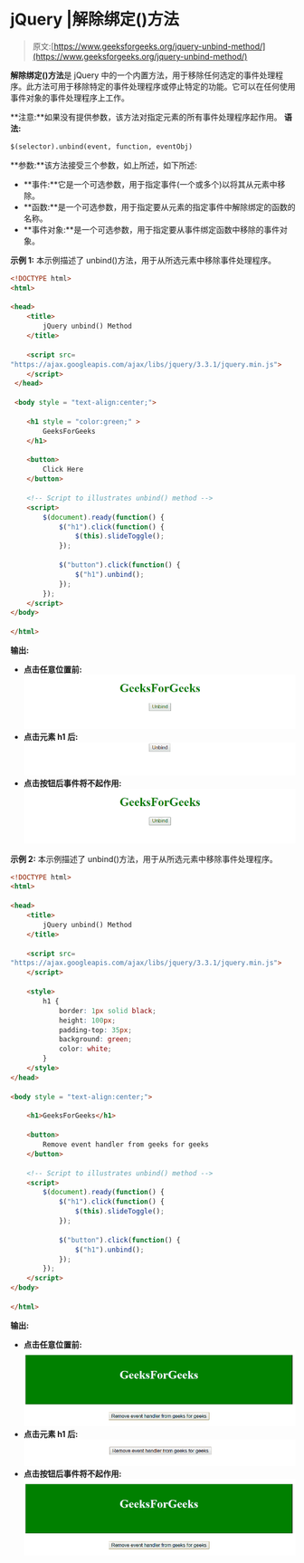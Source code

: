 # jQuery |解除绑定()方法

> 原文:[https://www.geeksforgeeks.org/jquery-unbind-method/](https://www.geeksforgeeks.org/jquery-unbind-method/)

**解除绑定()方法**是 jQuery 中的一个内置方法，用于移除任何选定的事件处理程序。此方法可用于移除特定的事件处理程序或停止特定的功能。它可以在任何使用事件对象的事件处理程序上工作。

**注意:**如果没有提供参数，该方法对指定元素的所有事件处理程序起作用。
**语法:**

```html
$(selector).unbind(event, function, eventObj)
```

**参数:**该方法接受三个参数，如上所述，如下所述:

*   **事件:**它是一个可选参数，用于指定事件(一个或多个)以将其从元素中移除。
*   **函数:**是一个可选参数，用于指定要从元素的指定事件中解除绑定的函数的名称。
*   **事件对象:**是一个可选参数，用于指定要从事件绑定函数中移除的事件对象。

**示例 1:** 本示例描述了 unbind()方法，用于从所选元素中移除事件处理程序。

```html
<!DOCTYPE html>  
<html>  

<head> 
    <title> 
        jQuery unbind() Method
    </title> 

    <script src=
"https://ajax.googleapis.com/ajax/libs/jquery/3.3.1/jquery.min.js">
    </script>
 </head> 

 <body style = "text-align:center;">  

    <h1 style = "color:green;" >  
        GeeksForGeeks  
    </h1>  

    <button> 
        Click Here 
    </button> 

    <!-- Script to illustrates unbind() method -->
    <script>
        $(document).ready(function() {
            $("h1").click(function() {
                $(this).slideToggle();
            });

            $("button").click(function() {
                $("h1").unbind();
            });
        });
    </script>
</body>  

</html> 
```

**输出:**

*   **点击任意位置前:**
    ![](img/5e1d76d03f768bae68eb0667d57a4e6f.png)
*   **点击元素 h1 后:**
    ![](img/a87aa0f8cf4223488ac842403a0b8d9a.png)
*   **点击按钮后事件将不起作用:**
    ![](img/5e1d76d03f768bae68eb0667d57a4e6f.png)

**示例 2:** 本示例描述了 unbind()方法，用于从所选元素中移除事件处理程序。

```html
<!DOCTYPE html>  
<html>  

<head> 
    <title> 
        jQuery unbind() Method
    </title> 

    <script src=
"https://ajax.googleapis.com/ajax/libs/jquery/3.3.1/jquery.min.js">
    </script>

    <style>
        h1 {
            border: 1px solid black;
            height: 100px;
            padding-top: 35px;
            background: green;
            color: white;
        }
    </style>
</head> 

<body style = "text-align:center;">  

    <h1>GeeksForGeeks</h1>  

    <button> 
        Remove event handler from geeks for geeks
    </button> 

    <!-- Script to illustrates unbind() method -->   
    <script>
        $(document).ready(function() {
            $("h1").click(function() {
                $(this).slideToggle();
            });

            $("button").click(function() {
                $("h1").unbind();
            });
        });
    </script>
</body>  

</html> 
```

**输出:**

*   **点击任意位置前:**
    ![](img/c55b417004dfee07c88b0a52ab14eec8.png)
*   **点击元素 h1 后:**
    ![](img/53647b21327fe56cdd3961da02bc780a.png)
*   **点击按钮后事件将不起作用:**
    ![](img/c55b417004dfee07c88b0a52ab14eec8.png)
